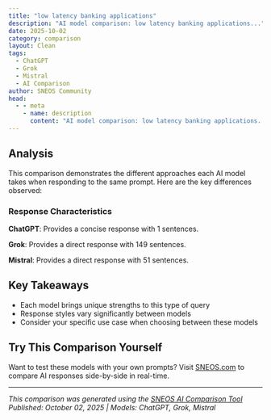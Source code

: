 ```yaml
---
title: "low latency banking applications"
description: "AI model comparison: low latency banking applications..."
date: 2025-10-02
category: comparison
layout: Clean
tags:
  - ChatGPT
  - Grok
  - Mistral
  - AI Comparison
author: SNEOS Community
head:
  - - meta
    - name: description
      content: "AI model comparison: low latency banking applications..."
---
```


<ChatComparison
  title="low latency banking applications"
  prompt="low latency banking applications"
  :responses='{"ChatGPT": "Low-latency banking applications are critical in the financial services industry for processes that require real-time data processing and quick decision-making. Here are some key aspects and technologies relevant to low-latency banking applications:\n\n### Key Characteristics of Low-Latency Banking Applications\n\n1. **Real-Time Processing**: The ability to process transactions, market data, and other input in real time is paramount. This is vital for applications such as algorithmic trading, risk management, and payment processing.\n\n2. **High Availability**: Systems must be designed for high availability to ensure that transactions can be completed reliably and without downtime.\n\n3. **Efficiency**: Low-latency applications need to minimize delays in processing by optimizing data flows, using efficient algorithms, and reducing the number of network hops.\n\n4. **Scalability**: As transaction volumes grow, the application should be able to scale effectively to handle increased loads without sacrificing performance.\n\n5. **Data Accuracy**: Ensuring that data is accurate and up-to-date is critical, especially in trading and risk assessment applications.\n\n### Technologies and Practices for Low-Latency Applications\n\n1. **In-Memory Computing**: Leveraging in-memory databases and data grids allows for faster data access and processing speeds, as data is stored in RAM rather than on disk.\n\n2. **Message Queues**: Utilizing high-performance message brokers (like Kafka, RabbitMQ, or ActiveMQ) enables efficient data handling and communication between services.\n\n3. **Efficient Protocols**: Using binary protocols (such as Protocol Buffers or MessagePack) instead of text-based protocols (like JSON) can significantly reduce serialization/deserialization time and bandwidth usage.\n\n4. **Optimized Network Infrastructure**: Low-latency network setups, including direct connections and low-latency data centers, are essential. Technologies like Software-Defined Networking (SDN) can also help optimize data paths.\n\n5. **Microservices Architecture**: Decomposing applications into microservices can help isolate and reduce the latency of individual components and allow for independent scaling.\n\n6. **Edge Computing**: For applications requiring real-time data from various sources, processing data closer to where it is generated (at the edge) can reduce latency significantly.\n\n7. **Performance Monitoring**: Implementing tools for profiling and monitoring applications to identify bottlenecks in real-time can enhance performance. \n\n8. **Load Balancing and Failover**: Ensuring applications can handle traffic efficiently and can failover seamlessly during high-load conditions without service interruption.\n\n### Use Cases in Banking\n\n1. **Algorithmic Trading**: Automated trading systems that rely on low-latency processing for executing trades based on market conditions.\n\n2. **Real-Time Fraud Detection**: Systems that analyze transactions in real time to detect and prevent fraudulent activities immediately.\n\n3. **Payment Processing**: Low-latency systems that handle high volumes of transactions while ensuring quick confirmations and settlement.\n\n4. **Market Data Aggregation**: Collecting and disseminating market data in real time to inform trading strategies and decision-making.\n\n5. **Risk Management**: Real-time risk assessment tools that provide insights into exposure and overall risk based on live data.\n\n6. **Customer Interaction**: Enhanced real-time interaction features for online banking and mobile applications, providing users with immediate feedback and transaction confirmations.\n\n### Conclusion\n\nTo develop and maintain low-latency banking applications, organizations must leverage modern technologies and best practices in software development, infrastructure, and operations. This is essential not only to enhance user experience but also to remain competitive in a fast-paced financial landscape.", "Grok": "Low latency in banking applications is critical for ensuring fast, reliable, and near-instantaneous processing of transactions, data transfers, and other financial operations. High-frequency trading (HFT), real-time fraud detection, and payment processing are examples of banking applications where low latency plays a vital role. Below, I\u0027ll outline the importance, architecture considerations, technologies, and challenges associated with building low-latency banking applications.\n\n---\n\n### Why Low Latency Matters in Banking Applications\n1. **High-Frequency Trading (HFT):**\n - In trading, microseconds can make the difference between profit and loss. Low-latency systems ensure that trades are executed as close to real-time as possible to capitalize on market opportunities.\n2. **Real-Time Payments:**\n - Modern payment systems (e.g., SWIFT, SEPA, or UPI) require immediate transaction processing to meet customer expectations for instant fund transfers.\n3. **Fraud Detection and Risk Management:**\n - Real-time analysis of transactions to detect and prevent fraud requires low-latency systems to flag suspicious activities before losses occur.\n4. **Customer Experience:**\n - Delays in banking apps (e.g., balance updates, transaction confirmations) can frustrate customers and harm the bank\u0027s reputation.\n5. **Regulatory Compliance:**\n - Some jurisdictions mandate fast reporting of transactions or adherence to real-time monitoring for anti-money laundering (AML) purposes.\n\n---\n\n### Key Architectural Considerations for Low-Latency Banking Applications\n\n1. **In-Memory Computing:**\n - Use in-memory databases like Redis or Apache Ignite to store and process data in RAM instead of on disk, drastically reducing access times.\n - Example: Storing user account balances or trade data in memory for faster lookups and updates.\n\n2. **Event-Driven Architecture:**\n - Implement systems that react to events (e.g., transactions, market data feeds) in real-time using technologies like Apache Kafka or RabbitMQ for asynchronous messaging.\n - Example: Stream transaction data to fraud detection systems for immediate analysis.\n\n3. **Microservices:**\n - Break down monolithic banking applications into microservices to allow independent scaling and faster processing of specific functions such as payments or authentication.\n - Use lightweight communication protocols like gRPC or REST over HTTP/2 for minimal overhead.\n\n4. **Distributed Systems and Data Replication:**\n - Ensure data is replicated across multiple data centers with low-latency synchronization to avoid single points of failure and ensure high availability.\n - Use technologies like Apache Cassandra or CockroachDB for distributed, low-latency data storage.\n\n5. **Optimized Network Infrastructure:**\n - Leverage high-speed networking hardware (e.g., InfiniBand) and protocols (e.g., UDP for HFT) to minimize communication delays.\n - Place servers closer to end-users or markets through Content Delivery Networks (CDNs) or edge computing.\n\n6. **Hardware Acceleration:**\n - Use Field-Programmable Gate Arrays (FPGAs) or Graphics Processing Units (GPUs) for specific tasks like cryptographic operations or trade execution logic to offload processing from CPUs.\n - Example: FPGAs for ultra-low-latency trade order processing in HFT.\n\n7. **Algorithmic Efficiency:**\n - Optimize algorithms to reduce computational overhead. For example, use simpler data structures or avoid unnecessary calculations in trade matching engines.\n - Implement zero-copy techniques to minimize data movement in memory.\n\n8. **Caching Strategies:**\n - Cache frequently accessed data (e.g., customer profiles, exchange rates) using tools like Memcached or Redis to avoid repeated database queries.\n\n---\n\n### Technologies for Low-Latency Banking Applications\n\n1. **Programming Languages:**\n - **C\u002B\u002B and Rust:** Preferred for HFT and low-level system programming due to their minimal overhead and high performance.\n - **Java (with low-latency JVMs):** Used in enterprise banking systems for its Garbage Collection optimizations (e.g., using the Z Garbage Collector or Shenandoah).\n - **Python (with C extensions):** Suitable for prototyping low-latency analytics, though not ideal for core systems.\n\n2. **Databases:**\n - **Redis:** In-memory key-value store for ultra-fast data access.\n - **Aerospike:** NoSQL database designed for low-latency, high-throughput workloads.\n - **TimescaleDB:** For time-series data (e.g., market tick data) with low-latency querying.\n\n3. **Messaging and Streaming:**\n - **Apache Kafka:** High-throughput, low-latency event streaming for transaction and data feeds.\n - **ZeroMQ:** Lightweight messaging library for fast inter-process communication.\n - **RabbitMQ:** Reliable message broker for asynchronous processing.\n\n4. **Cloud and Edge Computing:**\n - Use cloud providers like AWS (with services like AWS Lambda@Edge) or Google Cloud for low-latency compute and storage.\n - Deploy edge nodes near users or trading exchanges to reduce network latency.\n\n5. **Monitoring and Optimization Tools:**\n - Use tools like Prometheus and Grafana to monitor system latency and identify bottlenecks in real-time.\n - Employ profiling tools (e.g., Java Flight Recorder, Valgrind) to optimize code performance.\n\n---\n\n### Challenges in Building Low-Latency Banking Applications\n\n1. **Consistency vs. Latency Trade-off:**\n - In distributed systems, achieving strong consistency (e.g., via ACID transactions) often increases latency. Eventual consistency models may be used, but they can introduce risks in financial systems where accuracy is critical.\n\n2. **Security and Compliance:**\n - Encrypting data and adhering to regulations like GDPR or PCI-DSS can introduce latency. Hardware acceleration for encryption (e.g., using Intel AES-NI) can help mitigate this.\n - Real-time monitoring for AML and fraud must balance speed with thoroughness to avoid false positives/negatives.\n\n3. **Scalability:**\n - Maintaining low latency as transaction volumes grow requires horizontal scaling, load balancing, and efficient resource allocation.\n - Example: Payment systems during peak usage (e.g., Black Friday) must handle spikes without delays.\n\n4. **Cost:**\n - High-performance hardware (e.g., FPGAs, high-speed networks) and low-latency infrastructure (e.g., colocated servers near exchanges) are expensive.\n - Balancing cost with performance is a constant challenge.\n\n5. **Testing and Maintenance:**\n - Simulating real-world low-latency scenarios for testing (e.g., market volatility for HFT) is complex and resource-intensive.\n - Ensuring system reliability during updates or patches without introducing latency is critical.\n\n---\n\n### Best Practices for Low-Latency Banking Applications\n\n1. **Profiling and Benchmarking:**\n - Continuously measure latency at every layer (network, application, database) using tools like latency histograms or tracing systems (e.g., Jaeger, Zipkin).\n - Benchmark performance under peak loads to ensure systems can handle stress.\n\n2. **Minimize External Dependencies:**\n - Reduce reliance on third-party APIs or services that may introduce unpredictable delays.\n - Host critical services in-house or on dedicated infrastructure.\n\n3. **Redundancy and Failover:**\n - Design systems with redundancy to handle failures without impacting latency. For instance, use active-active data centers for continuous availability.\n\n4. ** Optimize Data Flow:**\n - Avoid unnecessary serialization/deserialization of data.\n - Use binary formats (e.g., Protocol Buffers) instead of JSON for faster data transfer.\n\n5. **Continuous Monitoring:**\n - Implement real-time latency monitoring to detect and resolve issues proactively.\n - Set up alerts for latency spikes or system anomalies.\n\n---\n\n### Real-World Examples\n\n1. **High-Frequency Trading Firms:**\n - Firms like Virtu Financial or Jump Trading use ultra-low-latency systems with colocated servers near stock exchanges, FPGAs for order execution, and custom networking hardware to shave off microseconds.\n\n2. **Payment Systems:**\n - Companies like Visa and Mastercard process thousands of transactions per second with sub-second latencies using optimized in-memory systems and distributed architectures.\n\n3. **Real-Time Fraud Detection:**\n - Banks like JPMorgan Chase employ machine learning models running on low-latency streaming platforms (e.g., Kafka) to detect fraudulent transactions in real-time.\n\n---\n\n### Future Trends\n\n1. **5G and Edge Computing:**\n - 5G networks will reduce network latency, enabling faster mobile banking apps and real-time services.\n - Edge computing will bring processing closer to users for even lower latency.\n\n2. **Quantum Computing:**\n - While still in early stages, quantum computing could revolutionize low-latency applications in areas like cryptography and risk modeling for banking.\n\n3. **AI and Automation:**\n - AI-driven optimization of low-latency systems (e.g., predicting traffic bottlenecks) will further reduce delays in banking operations.\n\n4. **Blockchain and Decentralized Finance (DeFi):**\n - While blockchain introduces some latency due to consensus mechanisms, layer-2 solutions (e.g., Lightning Network for Bitcoin) aim to enable low-latency transactions for banking applications.\n\n---\n\nBuilding low-latency banking applications requires a deep understanding of both technology and the specific needs of the financial sector. By leveraging the right tools, architectures, and best practices, banks and fintech companies can meet the demands of real-time processing while maintaining security, reliability, and compliance. If you have a specific use case (e.g., HFT, payments), I can dive deeper into the details! Let me know.", "Mistral": "Low latency is crucial in banking applications, especially for those involving high-frequency trading, real-time fraud detection, instant payment processing, and other time-sensitive operations. Here are some key aspects and technologies used to achieve low latency in banking applications:\n\n### Key Aspects of Low Latency Banking Applications\n\n1. **Real-Time Processing**:\n - **High-Frequency Trading (HFT)**: Requires ultra-low latency to execute trades faster than competitors.\n - **Real-Time Fraud Detection**: Immediate analysis of transactions to detect and prevent fraudulent activities.\n - **Instant Payment Processing**: Ensures that payments are processed and confirmed instantly.\n\n2. **Data Consistency and Integrity**:\n - Ensuring that data is accurate and consistent across different systems and locations.\n - Using distributed databases and consensus algorithms to maintain data integrity.\n\n3. **Scalability**:\n - Ability to handle a large number of transactions and users without degrading performance.\n - Horizontal scaling using microservices and containerization.\n\n4. **Security**:\n - Ensuring that low latency does not compromise security.\n - Implementing robust encryption, authentication, and authorization mechanisms.\n\n### Technologies and Strategies for Low Latency\n\n1. **High-Performance Databases**:\n - **In-Memory Databases**: Such as Redis, Memcached, or SAP HANA, which store data in RAM for faster access.\n - **Distributed Databases**: Like Apache Cassandra or Google Spanner, which ensure high availability and low latency.\n\n2. **Microservices Architecture**:\n - Breaking down the application into smaller, independent services that can be deployed and scaled independently.\n - Using containerization technologies like Docker and orchestration tools like Kubernetes.\n\n3. **Event-Driven Architecture**:\n - Using message brokers like Apache Kafka or RabbitMQ to handle real-time data streams and events.\n - Ensuring that events are processed as soon as they occur.\n\n4. **Edge Computing**:\n - Processing data closer to the source to reduce latency.\n - Deploying edge servers in strategic locations to minimize the distance data needs to travel.\n\n5. **Network Optimization**:\n - Using high-speed networks and optimizing network routes.\n - Implementing Content Delivery Networks (CDNs) to distribute content closer to users.\n\n6. **Caching**:\n - Using caching mechanisms to store frequently accessed data in memory.\n - Implementing multi-level caching strategies to reduce database load.\n\n7. **Asynchronous Processing**:\n - Using asynchronous programming models to handle tasks without blocking the main thread.\n - Implementing non-blocking I/O operations to improve responsiveness.\n\n8. **Hardware Acceleration**:\n - Using specialized hardware like FPGAs (Field-Programmable Gate Arrays) or GPUs (Graphics Processing Units) for computationally intensive tasks.\n - Leveraging hardware-accelerated libraries and frameworks.\n\n### Best Practices\n\n1. **Monitoring and Analytics**:\n - Continuously monitoring application performance and latency.\n - Using tools like Prometheus, Grafana, or ELK Stack for real-time monitoring and analytics.\n\n2. **Load Testing**:\n - Conducting regular load testing to identify bottlenecks and optimize performance.\n - Using tools like JMeter, Gatling, or Locust for load testing.\n\n3. **Automated Scaling**:\n - Implementing auto-scaling policies to handle varying loads.\n - Using cloud-native solutions like AWS Auto Scaling or Google Cloud Autoscaler.\n\n4. **Redundancy and Failover**:\n - Ensuring high availability through redundancy and failover mechanisms.\n - Using multi-region deployments and disaster recovery plans.\n\nBy leveraging these technologies and strategies, banking applications can achieve low latency, ensuring fast and reliable performance for critical operations."}' 
  published-date="13:04"
/>

## Analysis

This comparison demonstrates the different approaches each AI model takes when responding to the same prompt. Here are the key differences observed:

### Response Characteristics

**ChatGPT**: Provides a concise response with 1 sentences. 

**Grok**: Provides a direct response with 149 sentences. 

**Mistral**: Provides a direct response with 51 sentences. 

## Key Takeaways

- Each model brings unique strengths to this type of query
- Response styles vary significantly between models
- Consider your specific use case when choosing between these models

## Try This Comparison Yourself

Want to test these models with your own prompts? Visit [SNEOS.com](https://sneos.com) to compare AI responses side-by-side in real-time.

---

*This comparison was generated using the [SNEOS AI Comparison Tool](https://sneos.com)*
*Published: October 02, 2025 | Models: ChatGPT, Grok, Mistral*
